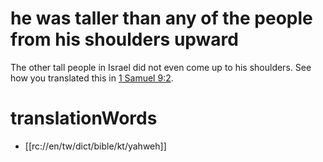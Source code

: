 # he was taller than any of the people from his shoulders upward

The other tall people in Israel did not even come up to his shoulders. See how you translated this in [1 Samuel 9:2](../09/01.md).

# translationWords

* [[rc://en/tw/dict/bible/kt/yahweh]]